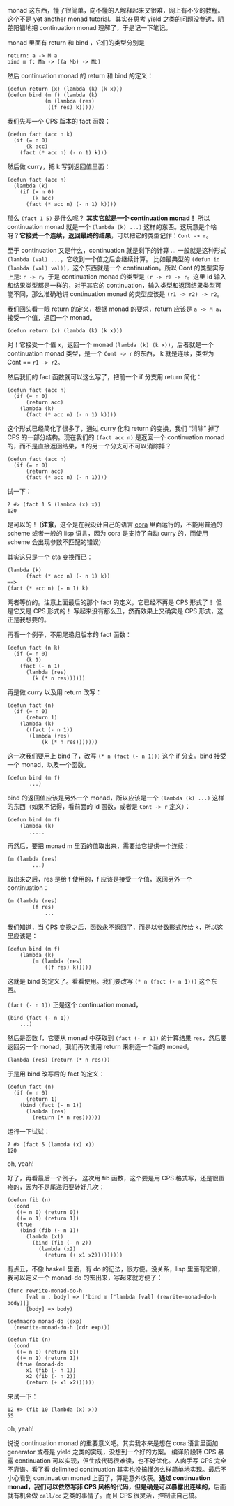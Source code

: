 monad 这东西，懂了很简单，向不懂的人解释起来又很难，网上有不少的教程。这个不是 yet another monad tutorial。其实在思考 yield 之类的问题没参透，阴差阳错地把 continuation monad 理解了，于是记一下笔记。

monad 里面有 return 和 bind ，它们的类型分别是

```
return: a -> M a
bind m f: Ma -> ((a Mb) -> Mb)
```

然后 continuation monad 的 return 和 bind 的定义：

```
(defun return (x) (lambda (k) (k x)))
(defun bind (m f) (lambda (k)
		    (m (lambda (res)
			 ((f res) k)))))
```

我们先写一个 CPS 版本的 fact 函数：

```
(defun fact (acc n k)
  (if (= n 0)
      (k acc)
    (fact (* acc n) (- n 1) k)))
```

然后做 curry，把 k 写到返回值里面：

```
(defun fact (acc n)
  (lambda (k)
    (if (= n 0)
		(k acc)
      (fact (* acc n) (- n 1) k))))
```

那么 `(fact 1 5)` 是什么呢？ **其实它就是一个 continuation monad！** 所以 continuation monad 就是一个 `(lambda (k) ...)` 这样的东西。这玩意是个啥呀？**它接受一个连续，返回最终的结果**，可以把它的类型记作：`Cont -> r`。

至于 continuation 又是什么，continuation 就是剩下的计算 ... 一般就是这种形式 `(lambda (val) ...`，它收到一个值之后会继续计算。
比如最典型的 `(defun id (lambda (val) val))`，这个东西就是一个 continuation。所以 Cont 的类型实际上是: `r -> r`，于是 continuation monad 的类型是 `(r -> r) -> r`。这里 id 输入和结果类型都是一样的，对于其它的 continuation，输入类型和返回结果类型可能不同，那么准确地讲 continuation monad 的类型应该是 `(r1 -> r2) -> r2`。


我们回头看一眼 return 的定义，根据 monad 的要求，return 应该是 `a -> M a`，接受一个值，返回一个 monad。

```
(defun return (x) (lambda (k) (k x)))
```

对！它接受一个值 x，返回一个 monad `(lambda (k) (k x))`，后者就是一个 continuation monad 类型，是一个 `Cont -> r` 的东西， k 就是连续，类型为 Cont == `r1 -> r2`。

然后我们的 fact 函数就可以这么写了，把前一个 if 分支用 return 简化：

```
(defun fact (acc n)
  (if (= n 0)
      (return acc)
    (lambda (k)
      (fact (* acc n) (- n 1) k))))
```

这个形式已经简化了很多了，通过 curry 化和 return 的变换，我们 “消除” 掉了 CPS 的一部分结构。现在我们的 `(fact acc n)` 是返回一个 continuation monad 的，而不是直接返回结果，if 的另一个分支可不可以消除掉？

```
(defun fact (acc n)
  (if (= n 0)
      (return acc)
      (fact (* acc n) (- n 1))))
```

试一下：

```
2 #> (fact 1 5 (lambda (x) x))
120
```
是可以的！
(**注意**，这个是在我设计自己的语言 [cora](https://github.com/tiancaiamao/cora) 里面运行的，不能用普通的 scheme 或者一般的 lisp 语言，因为 cora 是支持了自动 curry 的，而使用 scheme 会出现参数不匹配的错误)

其实这只是一个 eta 变换而已：

```
(lambda (k)
      (fact (* acc n) (- n 1) k))
==>
(fact (* acc n) (- n 1) k)
```

两者等价的。注意上面最后的那个 fact 的定义，它已经不再是 CPS 形式了！ 但是它又是 CPS 形式的！ 写起来没有那么丑，然而效果上又确实是 CPS 形式，这正是我想要的。


再看一个例子，不用尾递归版本的 fact 函数：

```
(defun fact (n k)
  (if (= n 0)
      (k 1)
    (fact (- n 1)
	  (lambda (res)
	    (k (* n res))))))
```

再是做 curry 以及用 return 改写：

```
(defun fact (n)
  (if (= n 0)
	  (return 1)
	(lambda (k)
	  ((fact (- n 1))
	   (lambda (res)
		   (k (* n res)))))))
```

这一次我们要用上 bind 了，改写 `(* n (fact (- n 1)))` 这个 if 分支。bind 接受一个 monad，以及一个函数。

```
(defun bind (m f)
       ...)
```

bind 的返回值应该是另外一个 monad，所以应该是一个 `(lambda (k) ...)` 这样的东西（如果不记得，看前面的 id 函数，或者是 `Cont -> r` 定义）：

```
(defun bind (m f)
	(lambda (k)
	   .....
```

再然后，要把 monad m 里面的值取出来，需要给它提供一个连续：

```
(m (lambda (res)
        ...)
```

取出来之后，res 是给 f 使用的，f 应该是接受一个值，返回另外一个 continuation：

```
(m (lambda (res)
        (f res)
		    ...
```

我们知道，当 CPS 变换之后，函数永不返回了，而是以参数形式传给 k，所以这里应该是：


```
(defun bind (m f)
	(lambda (k)
		(m (lambda (res)
			((f res) k)))))
```

这就是 bind 的定义了。看看使用。我们要改写 `(* n (fact (- n 1)))` 这个东西。


`(fact (- n 1))` 正是这个 continuation monad，

```
(bind (fact (- n 1))
	...)
```

然后是函数 f，它要从 monad 中获取到 `(fact (- n 1))` 的计算结果 `res`，然后要返回另一个 monad，我们再次使用 return 来制造一个新的 monad。

```
(lambda (res) (return (* n res)))
```

于是用 bind 改写后的 fact 的定义：

```
(defun fact (n)
  (if (= n 0)
      (return 1)
    (bind (fact (- n 1))
	  (lambda (res)
	    (return (* n res))))))
```

运行一下试试：

```
7 #> (fact 5 (lambda (x) x))
120
```

oh, yeah!

好了，再看最后一个例子， 这次用 fib 函数，这个要是用 CPS 格式写，还是很蛋疼的，因为不是尾递归要转好几次：

```
(defun fib (n)
  (cond
   ((= n 0) (return 0))
   ((= n 1) (return 1))
   (true
    (bind (fib (- n 1))
	  (lambda (x1)
	    (bind (fib (- n 2))
		  (lambda (x2)
		    (return (+ x1 x2)))))))))
```

有点丑，不像 haskell 里面，有 do 的记法，很方便。没关系，lisp 里面有宏嘛，我可以定义一个 monad-do 的宏出来，写起来就方便了：

```
(func rewrite-monad-do-h
      [val m . body] => ['bind m ['lambda [val] (rewrite-monad-do-h body)]]
      [body] => body)

(defmacro monad-do (exp)
  (rewrite-monad-do-h (cdr exp)))
```

```
(defun fib (n)
  (cond
   ((= n 0) (return 0))
   ((= n 1) (return 1))
   (true (monad-do
	  x1 (fib (- n 1))
	  x2 (fib (- n 2))
	  (return (+ x1 x2))))))
```

来试一下：

```
12 #> (fib 10 (lambda (x) x))
55
```

oh, yeah!

说说 continuation monad 的重要意义吧。其实我本来是想在 cora 语言里面加 generator 或者是 yield 之类的实现，没想到一个好的方案。
编译阶段转 CPS 暴露 continuation 可以实现，但生成代码很难读，也不好优化。人肉手写 CPS 完全不靠谱。看了看 delimited continuation 其实也没搞懂怎么样简单地实现。最后不小心看到 continuation monad 上面了，算是意外收获。**通过 continuation monad，我们可以依然写非 CPS 风格的代码，但是确是可以暴露出连续的**，后面就有机会做 `call/cc` 之类的事情了。而且 CPS 很灵活，控制流自己搞。

